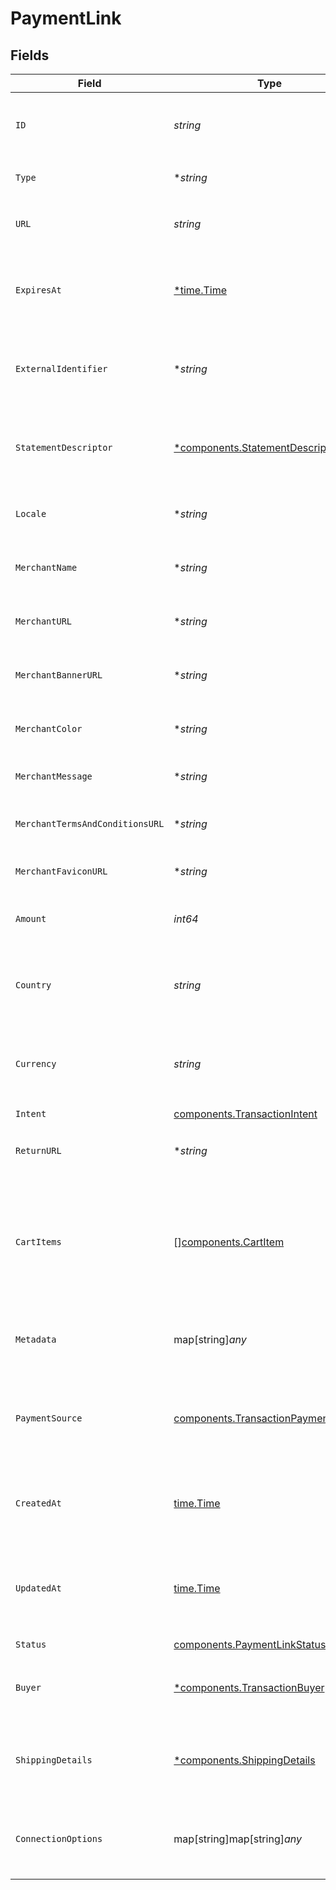 # PaymentLink


## Fields

| Field                                                                                      | Type                                                                                       | Required                                                                                   | Description                                                                                | Example                                                                                    |
| ------------------------------------------------------------------------------------------ | ------------------------------------------------------------------------------------------ | ------------------------------------------------------------------------------------------ | ------------------------------------------------------------------------------------------ | ------------------------------------------------------------------------------------------ |
| `ID`                                                                                       | *string*                                                                                   | :heavy_check_mark:                                                                         | The unique identifier for the payment link.                                                | a1b2c3d4-5678-90ab-cdef-1234567890ab                                                       |
| `Type`                                                                                     | **string*                                                                                  | :heavy_minus_sign:                                                                         | Always `payment-link`.                                                                     | payment-link                                                                               |
| `URL`                                                                                      | *string*                                                                                   | :heavy_check_mark:                                                                         | The URL for the payment link.                                                              | https://example.com/link/a1b2c3d4-5678-90ab-cdef-1234567890ab                              |
| `ExpiresAt`                                                                                | [*time.Time](https://pkg.go.dev/time#Time)                                                 | :heavy_minus_sign:                                                                         | The expiration date and time for the payment link.                                         | 2024-06-01T00:00:00.000Z                                                                   |
| `ExternalIdentifier`                                                                       | **string*                                                                                  | :heavy_minus_sign:                                                                         | The merchant reference for the payment link.                                               | external-12345                                                                             |
| `StatementDescriptor`                                                                      | [*components.StatementDescriptor](../../models/components/statementdescriptor.md)          | :heavy_minus_sign:                                                                         | The statement descriptor for the payment link.                                             |                                                                                            |
| `Locale`                                                                                   | **string*                                                                                  | :heavy_minus_sign:                                                                         | The locale for the payment link.                                                           | en                                                                                         |
| `MerchantName`                                                                             | **string*                                                                                  | :heavy_minus_sign:                                                                         | The merchant's display name.                                                               | ACME Inc.                                                                                  |
| `MerchantURL`                                                                              | **string*                                                                                  | :heavy_minus_sign:                                                                         | The merchant's website URL.                                                                | https://merchant.example.com                                                               |
| `MerchantBannerURL`                                                                        | **string*                                                                                  | :heavy_minus_sign:                                                                         | The merchant's banner image URL.                                                           | https://merchant.example.com/banner.png                                                    |
| `MerchantColor`                                                                            | **string*                                                                                  | :heavy_minus_sign:                                                                         | The merchant's brand color.                                                                | #FF5733                                                                                    |
| `MerchantMessage`                                                                          | **string*                                                                                  | :heavy_minus_sign:                                                                         | A message from the merchant.                                                               | Thank you for your purchase!                                                               |
| `MerchantTermsAndConditionsURL`                                                            | **string*                                                                                  | :heavy_minus_sign:                                                                         | URL to the merchant's terms and conditions.                                                | https://merchant.example.com/terms                                                         |
| `MerchantFaviconURL`                                                                       | **string*                                                                                  | :heavy_minus_sign:                                                                         | URL to the merchant's favicon.                                                             | https://merchant.example.com/favicon.ico                                                   |
| `Amount`                                                                                   | *int64*                                                                                    | :heavy_check_mark:                                                                         | The amount for the payment link.                                                           | 1299                                                                                       |
| `Country`                                                                                  | *string*                                                                                   | :heavy_check_mark:                                                                         | The country code for the payment link.                                                     | DE                                                                                         |
| `Currency`                                                                                 | *string*                                                                                   | :heavy_check_mark:                                                                         | The currency code for the payment link.                                                    | EUR                                                                                        |
| `Intent`                                                                                   | [components.TransactionIntent](../../models/components/transactionintent.md)               | :heavy_check_mark:                                                                         | N/A                                                                                        |                                                                                            |
| `ReturnURL`                                                                                | **string*                                                                                  | :heavy_minus_sign:                                                                         | The return URL after payment completion.                                                   | https://merchant.example.com/return                                                        |
| `CartItems`                                                                                | [][components.CartItem](../../models/components/cartitem.md)                               | :heavy_check_mark:                                                                         | The cart items for the payment link.                                                       | [<br/>{<br/>"amount": {<br/>"currency": "USD",<br/>"value": 500<br/>},<br/>"name": "Widget",<br/>"quantity": 2<br/>}<br/>] |
| `Metadata`                                                                                 | map[string]*any*                                                                           | :heavy_minus_sign:                                                                         | Arbitrary metadata for the payment link.                                                   | {<br/>"order_id": "ORD-12345"<br/>}                                                        |
| `PaymentSource`                                                                            | [components.TransactionPaymentSource](../../models/components/transactionpaymentsource.md) | :heavy_check_mark:                                                                         | The way payment method information made it to this transaction.                            |                                                                                            |
| `CreatedAt`                                                                                | [time.Time](https://pkg.go.dev/time#Time)                                                  | :heavy_check_mark:                                                                         | The date and time the payment link was created.                                            | 2024-05-30T12:34:56.000Z                                                                   |
| `UpdatedAt`                                                                                | [time.Time](https://pkg.go.dev/time#Time)                                                  | :heavy_check_mark:                                                                         | The date and time the payment link was last updated.                                       | 2024-05-30T13:00:00.000Z                                                                   |
| `Status`                                                                                   | [components.PaymentLinkStatus](../../models/components/paymentlinkstatus.md)               | :heavy_check_mark:                                                                         | N/A                                                                                        |                                                                                            |
| `Buyer`                                                                                    | [*components.TransactionBuyer](../../models/components/transactionbuyer.md)                | :heavy_minus_sign:                                                                         | The buyer associated with the payment link.                                                |                                                                                            |
| `ShippingDetails`                                                                          | [*components.ShippingDetails](../../models/components/shippingdetails.md)                  | :heavy_minus_sign:                                                                         | The shipping details for the payment link.                                                 |                                                                                            |
| `ConnectionOptions`                                                                        | map[string]map[string]*any*                                                                | :heavy_minus_sign:                                                                         | The connection options for the payment link.                                               |                                                                                            |